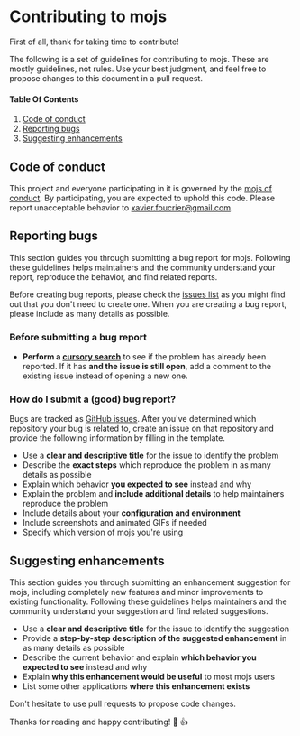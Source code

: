 # Contributing to mojs

First of all, thank for taking time to contribute!

The following is a set of guidelines for contributing to mojs. These are mostly guidelines, not rules. Use your best judgment, and feel free to propose changes to this document in a pull request.


#### Table Of Contents

1. [Code of conduct](#code-of-conduct)
2. [Reporting bugs](#reporting-bugs)
3. [Suggesting enhancements](#suggesting-enhancements)


## Code of conduct

This project and everyone participating in it is governed by the [mojs of conduct](CODE_OF_CONDUCT.md). By participating, you are expected to uphold this code. Please report unacceptable behavior to [xavier.foucrier@gmail.com](mailto:xavier.foucrier@gmail.com).


## Reporting bugs

This section guides you through submitting a bug report for mojs. Following these guidelines helps maintainers and the community understand your report, reproduce the behavior, and find related reports.

Before creating bug reports, please check the [issues list](https://github.com/mojs-contrib/mojs/issues) as you might find out that you don't need to create one. When you are creating a bug report, please include as many details as possible.

### Before submitting a bug report

* **Perform a [cursory search](https://github.com/mojs-contrib/mojs/issues)** to see if the problem has already been reported. If it has **and the issue is still open**, add a comment to the existing issue instead of opening a new one.

### How do I submit a (good) bug report?

Bugs are tracked as [GitHub issues](https://guides.github.com/features/issues). After you've determined which repository your bug is related to, create an issue on that repository and provide the following information by filling in the template.

* Use a **clear and descriptive title** for the issue to identify the problem
* Describe the **exact steps** which reproduce the problem in as many details as possible
* Explain which behavior **you expected to see** instead and why
* Explain the problem and **include additional details** to help maintainers reproduce the problem
* Include details about your **configuration and environment**
* Include screenshots and animated GIFs if needed
* Specify which version of mojs you're using


## Suggesting enhancements

This section guides you through submitting an enhancement suggestion for mojs, including completely new features and minor improvements to existing functionality. Following these guidelines helps maintainers and the community understand your suggestion and find related suggestions.

* Use a **clear and descriptive title** for the issue to identify the suggestion
* Provide a **step-by-step description of the suggested enhancement** in as many details as possible
* Describe the current behavior and explain **which behavior you expected to see** instead and why
* Explain **why this enhancement would be useful** to most mojs users
* List some other applications **where this enhancement exists**

Don't hesitate to use pull requests to propose code changes.

Thanks for reading and happy contributing! :tada: :+1:
